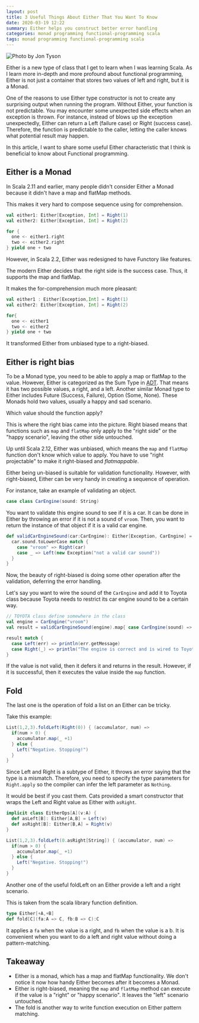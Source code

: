 ```yaml
---
layout: post
title: 3 Useful Things About Either That You Want To Know
date: 2020-03-19 12:22
summary: Either helps you construct better error handling 
categories: monad programming functional-programming scala
tags: monad programming functional-programming scala
---
```


![Photo by Jon Tyson](https://images.unsplash.com/photo-1508591360875-10163ed98c8e?ixlib=rb-1.2.1&ixid=eyJhcHBfaWQiOjEyMDd9&auto=format&fit=crop&w=750&q=80)

Either is a new type of class that I get to learn when I was learning Scala. As I learn more in-depth and more profound about functional programming, Either is not just a container that stores two values of left and right, but it is a Monad.

One of the reasons to use Either type constructor is not to create any surprising output when running the program. Without Either, your function is not predictable. You may encounter some unexpected side effects when an exception is thrown. For instance,  instead of blows up the exception unexpectedly, Either can return a Left (failure case) or Right (success case). Therefore, the function is predictable to the caller, letting the caller knows what potential result may happen. 

In this article, I want to share some useful Either characteristic that I think is beneficial to know about Functional programming.

## Either is a Monad

In Scala 2.11 and earlier, many people didn't consider Either a Monad because it didn't have a map and flatMap methods.

This makes it very hard to compose sequence using for comprehension.

```scala
val either1: Either[Exception, Int] = Right(1)
val either2: Either[Exception, Int] = Right(2)

for {
  one <- either1.right
  two <- either2.right
} yield one + two


```

However, in Scala 2.2, Either was redesigned to have Functory like features.

The modern Either decides that the right side is the success case. Thus, it supports the map and flatMap.

It makes the for-comprehension much more pleasant:

```scala
val either1 : Either[Exception,Int] = Right(1)
val either2: Either[Exception, Int] = Right(2)

for{
  one <- either1
  two <- either2
} yield one + two
```

It transformed Either from unbiased type to a right-biased.


## Either is right bias

To be a Monad type, you need to be able to apply a map or flatMap to the value. However, Either is categorized as the Sum Type in <a href="https://edward-huang.com/functional-programming/2019/12/30/what-is-an-adt-algebraic-data-types/" target="_blank">ADT</a>. That means it has two possible values, a right, and a left. Another similar Monad type to Either includes Future (Success, Failure), Option (Some, None).  These Monads hold two values, usually a happy and sad scenario.

Which value should the function apply?

This is where the right bias came into the picture. Right biased means that functions such as `map` and `flatMap` only apply to the "right side" or the "happy scenario", leaving the other side untouched.

Up until Scala 2.12, Either was unbiased, which means the `map` and `flatMap` function don't know which value to apply. You have to use "right projectable" to make it right-biased and _flatmappable_. 

Either being un-biased is suitable for validation functionality. However, with right-biased, Either can be very handy in creating a sequence of operation.

For instance, take an example of validating an object.

```scala
case class CarEngine(sound: String)
```
You want to validate this engine sound to see if it is a car. It can be done in Either by throwing an error if it is not a sound of `vroom`. Then, you want to return the instance of that object if it is a valid car engine.

```scala
def validCarEngineSound(car:CarEngine): Either[Exception, CarEngine] = {
  car.sound.toLowerCase match {
    case "vroom" => Right(car)
    case _ => Left(new Exception("not a valid car sound"))
  }
}
```

Now, the beauty of right-biased is doing some other operation after the validation, deferring the error handling. 

Let's say you want to wire the sound of the `CarEngine` and add it to Toyota class because Toyota needs to restrict its car engine sound to be a certain way.

```scala
// TOYOTA class define somewhere in the class
val engine = CarEngine("vroom")
val result = validCarEngineSound(engine).map{ case CarEngine(sound) => wireToToyota(sound) }

result match {
  case Left(err) => println(err.getMessage)
  case Right(_) => println("The engine is correct and is wired to Toyota")
}
```

If the value is not valid, then it defers it and returns in the result. However, if it is successful, then it executes the value inside the `map` function.

## Fold

The last one is the operation of fold a list on an Either can be tricky. 

Take this example:
```scala
List(1,2,3).foldLeft(Right(0)) { (accumulator, num) => 
  if(num > 0) {
    accumulator.map(_ +1)
  } else {
    Left("Negative. Stopping!")
  }
}
```

Since Left and Right is a subtype of Either, it throws an error saying that the type is a mismatch. Therefore, you need to specify the type parameters for `Right.apply` so the compiler can infer the left parameter as `Nothing`.

It would be best if you cast them. Cats provided a smart constructor that wraps the Left and Right value as Either with `asRight`.

```scala
implicit class EitherOps[A](v:A) {
  def asLeft[B]: Either[A,B] = Left(v)
  def asRight[B]: Either[B,A] = Right(v)
}

List(1,2,3).foldLeft(0.asRight[String]) { (accumulator, num) => 
  if(num > 0) {
    accumulator.map(_ +1)
  } else {
    Left("Negative. Stopping!")
  }
}

```

Another one of the useful foldLeft on an Either provide a left and a right scenario.

This is taken from the scala library function definition.
```scala
type Either[+A,+B]
def fold[C](fa:A => C, fb:B => C):C
```

It applies a `fa` when the value is a right, and `fb` when the value is a b. It is convenient when you want to do a left and right value without doing a pattern-matching.

## Takeaway
- Either is a monad, which has a map and flatMap functionality. We don't notice it now how handy Either becomes after it becomes a Monad.
- Either is right-biased, meaning the `map` and `flatMap` method can execute if the value is a "right" or "happy scenario". It leaves the "left" scenario untouched.
- The fold is another way to write function execution on Either pattern matching.

